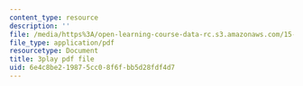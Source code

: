```yaml
---
content_type: resource
description: ''
file: /media/https%3A/open-learning-course-data-rc.s3.amazonaws.com/15-071-the-analytics-edge-spring-2017/6e4c8be219875cc08f6fbb5d28fdf4d7_H5uEHZBRWtc.pdf
file_type: application/pdf
resourcetype: Document
title: 3play pdf file
uid: 6e4c8be2-1987-5cc0-8f6f-bb5d28fdf4d7
---
```


